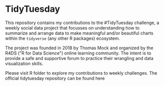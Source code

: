 # TidyTuesday

This repository contains my contributions to the #TidyTuesday challenge, a weekly social data project that focusses on understanding how to summarize and arrange data to make meaningful and/or beautiful charts within the ```tidyverse``` (any other R packages) ecosystem.

The project was founded in 2018 by Thomas Mock and organized by the R4DS ("R for Data Science") online learning community. The intent is to provide a safe and supportive forum to practice their wrangling and data visualization skills.

Please visit R folder to explore my contributions to weekly challenges. The official tidytuesday repository can be found here
